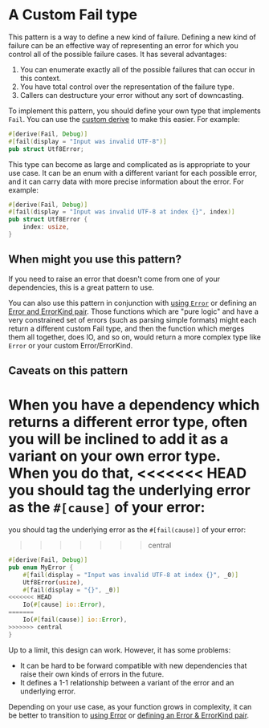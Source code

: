 # A Custom Fail type

This pattern is a way to define a new kind of failure. Defining a new kind of
failure can be an effective way of representing an error for which you control
all of the possible failure cases. It has several advantages:

1. You can enumerate exactly all of the possible failures that can occur in
this context.
2. You have total control over the representation of the failure type.
3. Callers can destructure your error without any sort of downcasting.

To implement this pattern, you should define your own type that implements
`Fail`. You can use the [custom derive][derive-fail] to make this easier. For
example:

```rust
#[derive(Fail, Debug)]
#[fail(display = "Input was invalid UTF-8")]
pub struct Utf8Error;
```

This type can become as large and complicated as is appropriate to your use
case. It can be an enum with a different variant for each possible error, and
it can carry data with more precise information about the error. For example:

```rust
#[derive(Fail, Debug)]
#[fail(display = "Input was invalid UTF-8 at index {}", index)]
pub struct Utf8Error {
    index: usize,
}
```

## When might you use this pattern?

If you need to raise an error that doesn't come from one of your dependencies,
this is a great pattern to use.

You can also use this pattern in conjunction with [using `Error`][use-error] or
defining an [Error and ErrorKind pair][error-errorkind]. Those functions which
are "pure logic" and have a very constrained set of errors (such as parsing
simple formats) might each return a different custom Fail type, and then the
function which merges them all together, does IO, and so on, would return a
more complex type like `Error` or your custom Error/ErrorKind.

## Caveats on this pattern

When you have a dependency which returns a different error type, often you will
be inclined to add it as a variant on your own error type. When you do that,
<<<<<<< HEAD
you should tag the underlying error as the `#[cause]` of your error:
=======
you should tag the underlying error as the `#[fail(cause)]` of your error:
>>>>>>> central

```rust
#[derive(Fail, Debug)]
pub enum MyError {
    #[fail(display = "Input was invalid UTF-8 at index {}", _0)]
    Utf8Error(usize),
    #[fail(display = "{}", _0)]
<<<<<<< HEAD
    Io(#[cause] io::Error),
=======
    Io(#[fail(cause)] io::Error),
>>>>>>> central
}
```

Up to a limit, this design can work. However, it has some problems:

- It can be hard to be forward compatible with new dependencies that raise
  their own kinds of errors in the future.
- It defines a 1-1 relationship between a variant of the error and an
  underlying error.

Depending on your use case, as your function grows in complexity, it can be
better to transition to [using Error][use-error] or [defining an Error &
ErrorKind pair][error-errorkind].

[derive-fail]: ./derive-fail.html
[use-error]: ./use-error.html
[error-errorkind]: ./error-errorkind.html
